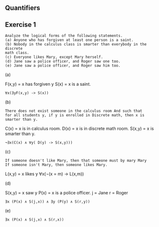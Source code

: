 Quantifiers
------------

Exercise 1
----------

    Analyze the logical forms of the following statements.
    (a) Anyone who has forgiven at least one person is a saint.
    (b) Nobody in the calculus class is smarter than everybody in the discrete
    math class.
    (c) Everyone likes Mary, except Mary herself.
    (d) Jane saw a police officer, and Roger saw one too.
    (e) Jane saw a police officer, and Roger saw him too.

(a)

F(x,y) = x has forgiven y
S(x) = x is a saint.

    ∀x(∃yF(x,y) -> S(x))

(b)

    There does not exist someone in the calculus room And such that
    for all students y, if y is enrolled in Discrete math, then x is
    smarter than y.

C(x) = x is in calculus room.
D(x) = x is in discrete math room.
S(x,y) = x is smarter than y.

    ¬∃x(C(x) ∧ ∀y( D(y) -> S(x,y)))


(c)

    If someone doesn't like Mary, then that someone must by mary Mary
    If someone isn't Mary, then someone likes Mary.

L(x,y) = x likes y
    ∀x(¬(x = m) -> L(x,m))

(d)

S(x,y) = x saw y
P(x) = x is a police officer.
j = Jane
r = Roger

    ∃x (P(x) ∧ S(j,x)) ∧ ∃y (P(y) ∧ S(r,y))

(e)

    ∃x (P(x) ∧ S(j,x) ∧ S(r,x))

